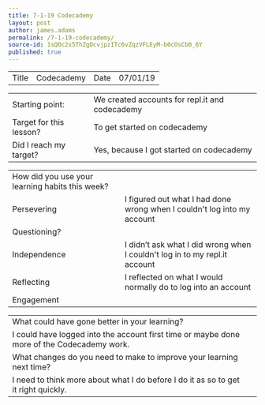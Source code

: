 ```yaml
---
title: 7-1-19 Codecademy
layout: post
author: james.adams
permalink: /7-1-19-codecademy/
source-id: 1sQOc2x5ThZgOcvjpzITc6vZqzVFLEyM-b0cOsCb0_6Y
published: true
---
```

<table>
  <tr>
    <td>Title</td>
    <td>Codecademy</td>
    <td>Date</td>
    <td>07/01/19</td>
  </tr>
</table>


<table>
  <tr>
    <td>Starting point:</td>
    <td>We created accounts for repl.it and codecademy</td>
  </tr>
  <tr>
    <td>Target for this lesson?</td>
    <td>To get started on codecademy</td>
  </tr>
  <tr>
    <td>Did I reach my target? </td>
    <td>Yes, because I got started on codecademy</td>
  </tr>
</table>


<table>
  <tr>
    <td>How did you use your learning habits this week?</td>
    <td></td>
  </tr>
  <tr>
    <td>Persevering</td>
    <td>I figured out what I had done wrong when I couldn't log into my account</td>
  </tr>
  <tr>
    <td>Questioning?</td>
    <td></td>
  </tr>
  <tr>
    <td>Independence</td>
    <td>I didn’t ask what I did wrong when I couldn't log in to my repl.it account </td>
  </tr>
  <tr>
    <td>Reflecting</td>
    <td>I reflected on what I would normally do to log into an account</td>
  </tr>
  <tr>
    <td>Engagement</td>
    <td></td>
  </tr>
</table>


<table>
  <tr>
    <td>What could have gone better in your learning?</td>
    <td></td>
  </tr>
  <tr>
    <td>I could have logged into the account first time or maybe done more of the Codecademy work.</td>
    <td></td>
  </tr>
  <tr>
    <td>What changes do you need to make to improve your learning next time?</td>
    <td></td>
  </tr>
  <tr>
    <td>I need to think more about what I do before I do it as so to get it right quickly.</td>
    <td></td>
  </tr>
</table>



